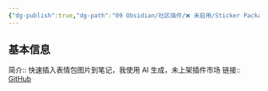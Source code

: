 ```yaml
---
{"dg-publish":true,"dg-path":"09 Obsidian/社区插件/❌ 未启用/Sticker Package.md","permalink":"/09 Obsidian/社区插件/❌ 未启用/Sticker Package/","noteIcon":"dg-note-icon","created":"2025-07-31","updated":"2025-07-31"}
---
```



## 基本信息

简介:: 快速插入表情包图片到笔记，我使用 AI 生成，未上架插件市场
链接:: [GitHub](https://github.com/mlosun/obsidian-sticker-package)
